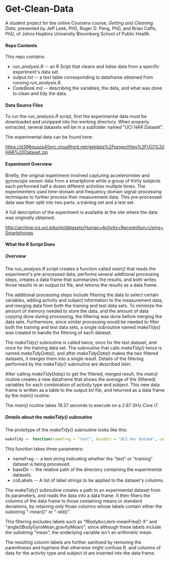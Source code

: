 # Get-Clean-Data
A student project for the online Coursera course,
_Getting and Cleaning Data_,
 presented by Jeff Leek, PhD, Roger D. Peng, PhD, and Brian Caffo, PhD,
of Johns Hopkins University
Bloomberg School of Public Health.

#### Repo Contents
This repo contains:
* _run_analysis.R_ -- an R Scipt that cleans and tidies data from a specific experiment's data set.
* _output.txt_ -- a text table corresponding to dataframe obtained from running _run_analysis.R_.
* _CodeBook.md_ -- describing the variables, the data, and what was done to clean and tidy the data.

#### Data Source Files
To run the _run_analysis.R_ script, first the experimental data must be downloaded and unzipped into the working directory.  When properly extracted, several datasets will be in a subfolder named "UCI HAR Dataset".

The experimental data can be found here:

https://d396qusza40orc.cloudfront.net/getdata%2Fprojectfiles%2FUCI%20HAR%20Dataset.zip

#### Experiment Overview
Briefly, the original experiment involved capturing accelerometer and gyroscope sensor data from a smartphone while a group of thirty subjects each performed
half a dozen different activities multiple times. The experimenters used time-domain and frequency domain signal-processing techniques to further process their measurement data. This pre-processed data was then split into two
parts: a training set and a test set.


A full description of the experiment is 
available at the site where the data was originally obtained:

http://archive.ics.uci.edu/ml/datasets/Human+Activity+Recognition+Using+Smartphones

#### What the R Script Does
##### Overview
The _run_analysis.R_ script creates a function called _main()_ that reads the experiment's pre-processed data, performs several additional processing steps, creates a data frame that summarizes the results, and both writes those results to an _output.txt_ file, and returns the results as a data frame.

The additional processing steps include filtering the data to select certain variables, adding activity and subject information to the measurement data, and merging data from both the training and test data sets.  To minimize the amount of memory needed to store the data, and the amount of data copying done during processing, the filtering was done before merging the data sets.  Furthermore, since similar processing would be needed to filter both the training and test data sets, a single subroutine named _makeTidy()_ was created to handle the filtering of each dataset.

The _makeTidy()_ subroutine is called twice; once for the test dataset, and once for the training data set. The subroutine that calls _makeTidy()_ twice is named _makeTidyData()_, and after _makeTidyData()_ makes the two filtered datasets, it merges them into a single result. Details of the filtering performed by the _makeTidy()_ subroutine are described later.

After calling _makeTidyData()_ to get the filtered, merged result, the _main()_ routine creates a new dataframe that shows the average of the (filtered) variables for each combination of activity type and subject.  This new data frame is written as a table to the _output.txt_ file, and returned as a data frame by the _main()_ routine.

The _main()_ routine takes 19.37 seconds to execute on a 2.67 GHz Core i7.

##### Details about the _makeTidy()_ subroutine
The prototype of the _makeTidy()_ subroutine looks like this:
````R
makeTidy <- function(nameFrag = "test", baseDir = "UCI Har Datase", colLabels = NULL) 
````
This function takes three parameters:
* nameFrag -- a text string indicating whether the "test" or "training" dataset is being processed.
* baseDir -- the relative path of the directory containing the experimental datasets.
* colLabels -- A list of label strings to be applied to the dataset's columns.

The _makeTidy()_ subroutine creates a path to an experimental dataset from its parameters, and reads the data into a data frame.  It then filters the columns of the data frame to those containing means or standard deviations, by retaining only those columns whose labels contain either the substring "-mean()" or "-std()".

This filtering excludes labels such as "fBodyAccJerk-meanFreq()-X" and "angle(tBodyGyroMean,gravityMean)", since although these labels include the substring "mean", the underlying variable isn't an arithmetic mean.

The resulting column labels are further sanitized by removing the parentheses and hyphens that otherwise might confuse R, and columns of data for the activity type and subject id are inserted into the data frame.
